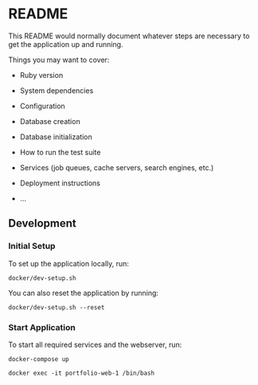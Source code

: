 # README

This README would normally document whatever steps are necessary to get the
application up and running.

Things you may want to cover:

* Ruby version

* System dependencies

* Configuration

* Database creation

* Database initialization

* How to run the test suite

* Services (job queues, cache servers, search engines, etc.)

* Deployment instructions

* ...

## Development

### Initial Setup

To set up the application locally, run:
```
docker/dev-setup.sh
```

You can also reset the application by running:
```
docker/dev-setup.sh --reset
```


### Start Application

To start all required services and the webserver, run:
```
docker-compose up
```

```
docker exec -it portfolio-web-1 /bin/bash
```

